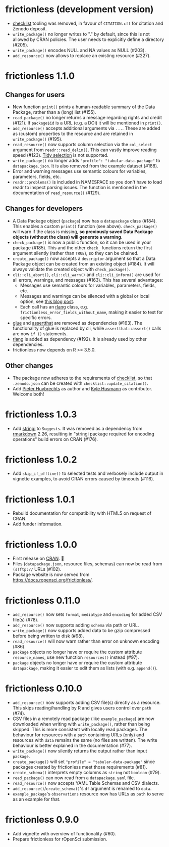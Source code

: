 # frictionless (development version)

* [checklist](https://github.com/inbo/checklist) tooling was removed, in favour of `CITATION.cff` for citation and Zenodo deposit.
* `write_package()` no longer writes to "." by default, since this is not allowed by CRAN policies. The user needs to explicitly define a directory (#205).
* `write_package()` encodes NULL and NA values as NULL (#203).
* `add_resource()` now allows to replace an existing resource (#227).

# frictionless 1.1.0

## Changes for users

* New function `print()` prints a human-readable summary of the Data Package, rather than a (long) list (#155).
* `read_package()` no longer returns a message regarding rights and credit (#121). If `package$id` is a URL (e.g. a DOI) it will be mentioned in `print()`.
* `add_resource()` accepts additional arguments via `...`. These are added as (custom) properties to the resource and are retained in `write_package()` (#195).
* `read_resource()` now supports column selection via the `col_select` argument from `readr::read_delim()`. This can vastly improve reading speed (#123). [Tidy selection](https://dplyr.tidyverse.org/reference/dplyr_tidy_select.html) is not supported.
* `write_package()` no longer adds `"profile": "tabular-data-package"` to `datapackage.json`. It is also removed from the example dataset (#188).
* Error and warning messages use semantic colours for variables, parameters, fields, etc.
* `readr::problems()` is included in NAMESPACE so you don't have to load readr to inspect parsing issues. The function is mentioned in the documentation of `read_resource()` (#129).

## Changes for developers

* A Data Package object (`package`) now has a `datapackage` class (#184). This enables a custom `print()` function (see above). `check_package()` will warn if the class is missing, **so previously saved Data Package objects (without the class) will generate a warning**.
* `check_package()` is now a public function, so it can be used in your package (#185). This and the other `check_` functions return the first argument silently (rather than `TRUE`), so they can be chained.
* `create_package()` now accepts a `descriptor` argument so that a Data Package object can be created from an existing object (#184). It will always validate the created object with `check_package()`.
* `cli::cli_abort()`, `cli::cli_warn()` and `cli::cli_inform()` are used for all errors, warnings, and messages (#163). This has several advantages:
  * Messages use semantic colours for variables, parameters, fields, etc.
  * Messages and warnings can be silenced with a global or local option, see [this blog post](https://ropensci.org/blog/2024/02/06/verbosity-control-packages/).
  * Each call has an [rlang](https://cran.r-project.org/package=rlang) class, e.g. `frictionless_error_fields_without_name`, making it easier to test for specific errors.
* [glue](https://cran.r-project.org/package=glue) and [assertthat](https://cran.r-project.org/package=assertthat) are removed as dependencies (#163). The functionality of glue is replaced by cli, while `assertthat::assert()` calls are now `if ()` statements.
* [rlang](https://cran.r-project.org/package=rlang) is added as dependency (#192). It is already used by other dependencies.
* frictionless now depends on R >= 3.5.0.

## Other changes

* The package now adheres to the requirements of [checklist](https://github.com/inbo/checklist), so that `.zenodo.json` can be created with `checklist::update_citation()`.
* Add [Pieter Huybrechts](https://orcid.org/0000-0002-6658-6062) as author and [Kyle Husmann](https://orcid.org/0000-0001-9875-8976) as contributor. Welcome both!

# frictionless 1.0.3

* Add [stringi](https://cran.r-project.org/package=stringi) to `Suggests`. It was removed as a dependency from [rmarkdown](https://cran.r-project.org/package=rmarkdown) 2.26, resulting in "stringi package required for encoding operations" build errors on CRAN (#176).

# frictionless 1.0.2

* Add `skip_if_offline()` to selected tests and verbosely include output in vignette examples, to avoid CRAN errors caused by timeouts (#116).

# frictionless 1.0.1

* Rebuild documentation for compatibility with HTML5 on request of CRAN.
* Add funder information.

# frictionless 1.0.0

* First release on [CRAN](https://cran.r-project.org/package=frictionless). 🎉
* Files (`datapackage.json`, resource files, schemas) can now be read from `(s)ftp://` URLs (#102).
* Package website is now served from <https://docs.ropensci.org/frictionless/>.

# frictionless 0.11.0

* `add_resource()` now sets `format`, `mediatype` and `encoding` for added CSV file(s) (#78).
* `add_resource()` now supports adding `schema` via path or URL.
* `write_package()` now supports added data to be gzip compressed before being written to disk (#98).
* `read_resource()` will now warn rather than error on unknown encoding (#86).
* `package` objects no longer have or require the custom attribute `resource_names`, use new function `resources()` instead (#97).
* `package` objects no longer have or require the custom attribute `datapackage`, making it easier to edit them as lists (with e.g. `append()`).

# frictionless 0.10.0

* `add_resource()` now supports adding CSV file(s) directly as a resource. This skips reading/handling by R and gives users control over `path` (#74).
* CSV files in a remotely read package (like `example_package`) are now downloaded when writing with `write_package()`, rather than being skipped. This is more consistent with locally read packages. The behaviour for resources with a `path` containing URLs (only) and resources with `data` remains the same (no files are written). The write behaviour is better explained in the documentation (#77).
* `write_package()` now silently returns the output rather than input `package`.
* `create_package()` will set `"profile" = "tabular-data-package"` since packages created by frictionless meet those requirements (#81).
* `create_schema()` interprets empty columns as `string` not `boolean` (#79).
* `read_package()` can now read from a `datapackage.yaml` file.
* `read_resource()` now accepts YAML Table Schemas and CSV dialects.
* `add_resource()`/`create_schema()`'s `df` argument is renamed to `data`.
* `example_package`'s `observations` resource now has URLs as `path` to serve as an example for that.

# frictionless 0.9.0

* Add vignette with overview of functionality (#60).
* Prepare frictionless for rOpenSci submission.
